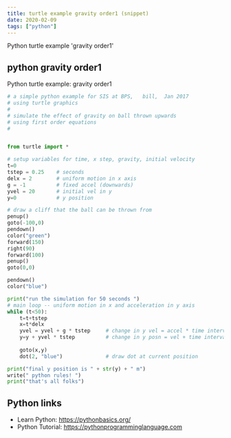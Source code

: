 ```yaml
---
title: turtle example gravity order1 (snippet)
date: 2020-02-09
tags: ["python"]
---
```

Python turtle example 'gravity order1'


## python gravity order1

Python turtle example: gravity order1

```python
# a simple python example for SIS at BPS,   bill,  Jan 2017
# using turtle graphics 
#
# simulate the effect of gravity on ball thrown upwards
# using first order equations
#


from turtle import *

# setup variables for time, x step, gravity, initial velocity 
t=0
tstep = 0.25    # seconds   
delx = 2        # uniform motion in x axis 
g = -1          # fixed accel (downwards) 
yvel = 20       # initial vel in y 
y=0             # y position 

# draw a cliff that the ball can be thrown from 
penup()
goto(-100,0)
pendown()
color("green")
forward(150)
right(90)
forward(100)
penup()
goto(0,0)

pendown()
color("blue")

print("run the simulation for 50 seconds ")
# main loop -- uniform motion in x and acceleration in y axis 
while (t<50):
    t=t+tstep
    x=t*delx
    yvel = yvel + g * tstep     # change in y vel = accel * time interval
    y=y + yvel * tstep          # change in y posn = vel + time interval 
    
    goto(x,y)
    dot(2, "blue")              # draw dot at current position 

print("final y position is " + str(y) + " m")
write(" python rules! ")
print("that's all folks")


```

## Python links

- Learn Python: https://pythonbasics.org/
- Python Tutorial: https://pythonprogramminglanguage.com
